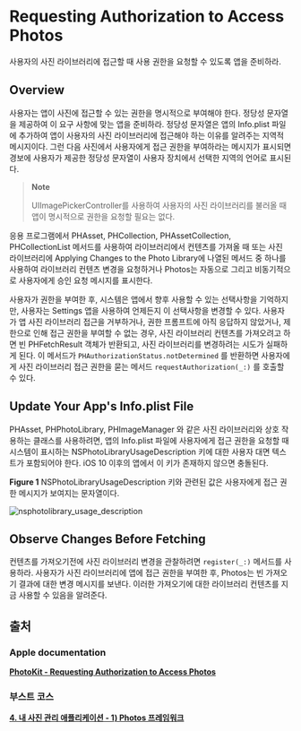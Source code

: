# Requesting Authorization to Access Photos

사용자의 사진 라이브러리에 접근할 때 사용 권한을 요청할 수 있도록 앱을 준비하라.

## Overview

사용자는 앱이 사진에 접근할 수 있는 권한을 명시적으로 부여해야 한다. 정당성 문자열을 제공하여 이 요구 사항에 맞는 앱을 준비하라. 정당성 문자열은 앱의 Info.plist 파일에 추가하여 앱이 사용자의 사진 라이브러리에 접근해야 하는 이유를 알려주는 지역적 메시지이다. 그런 다음 사진에서 사용자에게 접근 권한을 부여하라는 메시지가 표시되면 경보에 사용자가 제공한 정당성 문자열이 사용자 장치에서 선택한 지역의 언어로 표시된다.

> **Note**
>
> UIImagePickerController를 사용하여 사용자의 사진 라이브러리를 불러올 때 앱이 명시적으로 권한을 요청할 필요는 없다.

응용 프로그램에서 PHAsset, PHCollection, PHAssetCollection, PHCollectionList 메서드를 사용하여 라이브러리에서 컨텐츠를 가져올 때 또는 사진 라이브러리에 Applying Changes to the Photo Library에 나열된 메서드 중 하나를 사용하여 라이브러리 컨텐츠 변경을 요청하거나 Photos는 자동으로 그리고 비동기적으로 사용자에게 승인 요청 메시지를 표시한다.

사용자가 권한을 부여한 후, 시스템은 앱에서 향후 사용할 수 있는 선택사항을 기억하지만, 사용자는 Settings 앱을 사용하여 언제든지 이 선택사항을 변경할 수 있다. 사용자가 앱 사진 라이브러리 접근을 거부하거나, 권한 프롬프트에 아직 응답하지 않았거나, 제한으로 인해 접근 권한을 부여할 수 없는 경우, 사진 라이브러리 컨텐츠를 가져오려고 하면 빈 PHFetchResult 객체가 반환되고, 사진 라이브러리를 변경하려는 시도가 실패하게 된다. 이 메서드가 `PHAuthorizationStatus.notDetermined` 를 반환하면 사용자에게 사진 라이브러리 접근 권한을 묻는 메서드 `requestAuthorization(_:)` 를 호출할 수 있다.

## Update Your App's Info.plist File

PHAsset, PHPhotoLibrary, PHImageManager 와 같은 사진 라이브러리와 상호 작용하는 클래스를 사용하려면, 앱의 Info.plist 파일에 사용자에게 접근 권한을 요청할 때 시스템이 표시하는 NSPhotoLibraryUsageDescription 키에 대한 사용자 대면 텍스트가 포함되어야 한다. iOS 10 이후의 앱에서 이 키가 존재하지 않으면 충돌된다.

**Figure 1** NSPhotoLibraryUsageDescription 키와 관련된 값은 사용자에게 접근 권한 메시지가 보여지는 문자열이다.

![nsphotolibrary\_usage\_description](https://github.com/junyng/study-apple-docs/tree/c4b292b17da2edc8670232ab9689281024a64f04/.gitbook/assets/nsphotolibrary_usage_description.png)

## Observe Changes Before Fetching

컨텐츠를 가져오기전에 사진 라이브러리 변경을 관찰하려면 `register(_:)` 메서드를 사용하라. 사용자가 사진 라이브러리에 앱에 접근 권한을 부여한 후, Photos는 빈 가져오기 결과에 대한 변경 메시지를 보낸다. 이러한 가져오기에 대한 라이브러리 컨텐츠를 지금 사용할 수 있음을 알려준다.

## 출처

### Apple documentation

[**PhotoKit - Requesting Authorization to Access Photos**](https://developer.apple.com/documentation/photokit/requesting_authorization_to_access_photos)

### 부스트 코스

[**4. 내 사진 관리 애플리케이션 - 1\) Photos 프레임워크**](https://www.edwith.org/boostcourse-ios/lecture/16867/)

